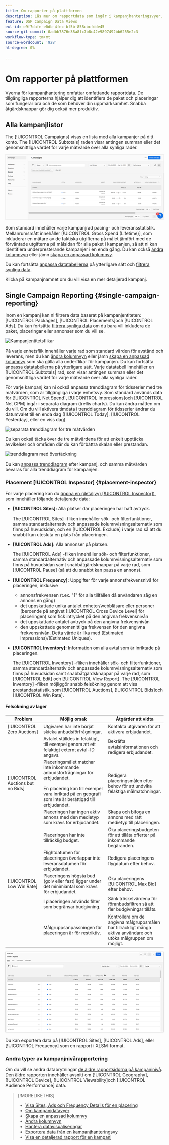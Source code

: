 ```yaml
---
title: Om rapporter på plattformen
description: Läs mer om rapportdata som ingår i kampanjhanteringsvyer.
feature: DSP Campaign Data Views
exl-id: e9f7dafe-e0db-4fec-bf5b-858cbcfdde45
source-git-commit: 0adbb7876e38a8fc7b8c42e9897492bb6255e2c3
workflow-type: tm+mt
source-wordcount: '928'
ht-degree: 0%

---
```


# Om rapporter på plattformen

<!-- rename "About Performance Reports in Campaign Management Views?" -->
Vyerna för kampanjhantering omfattar omfattande rapportdata. De tillgängliga rapporterna hjälper dig att identifiera de paket och placeringar som fungerar bra och de som behöver din uppmärksamhet. Snabba åtgärdsknappar gör dig också mer produktiv.

## Alla kampanjlistor

The [!UICONTROL Campaigns] visas en lista med alla kampanjer på ditt konto. The [!UICONTROL Subtotals] raden visar antingen summan eller det genomsnittliga värdet för varje mätvärde över alla synliga rader.

![Kampanjlista](/help/dsp/assets/campaigns-list.png)

Som standard innehåller varje kampanjrad pacing- och leveransstatistik. Mellanrumsmått innehåller [!UICONTROL Gross Spend (Lifetime)], som inkluderar en mätare av de faktiska utgifterna på målet jämfört med de förväntade utgifterna på målsidan för alla paket i kampanjen, så att ni kan identifiera underpresterande kampanjer i en enda gång. Du kan också [ändra kolumnvyn](column-view-change.md) eller jämn [skapa en anpassad kolumnvy](column-view-create.md).

Du kan fortsätta [anpassa datatabellerna](campaign-data-views-about.md) på ytterligare sätt och [filtrera synliga data](campaign-data-filter.md).

Klicka på kampanjnamnet om du vill visa en mer detaljerad kampanj.

## Single Campaign Reporting {#single-campaign-reporting}

Inom en kampanj kan ni filtrera data baserat på kampanjentiteten: [!UICONTROL Packages], [!UICONTROL Placements]och [!UICONTROL Ads]. Du kan fortsätta [filtrera synliga data](campaign-data-filter.md) om du bara vill inkludera de paket, placeringar eller annonser som du vill se.

![Kampanjentitetsflikar](/help/dsp/assets/campaign-subtabs.png)

På varje enhetsflik innehåller varje rad som standard värden för avstånd och leverans, men du kan [ändra kolumnvyn](column-view-change.md) eller jämn [skapa en anpassad kolumnvy](column-view-create.md) som ska gälla alla underflikar för kampanjen. Du kan fortsätta [anpassa datatabellerna](campaign-data-views-about.md) på ytterligare sätt. Varje datatabell innehåller en [!UICONTROL Subtotals] rad, som visar antingen summan eller det genomsnittliga värdet för varje mätvärde över alla synliga rader.

För varje kampanj kan ni också anpassa trenddiagram för tidsserier med tre mätvärden, som är tillgängliga i varje enhetsvy. Som standard används data för [!UICONTROL Net Spend], [!UICONTROL Impressions]och [!UICONTROL Net CPM] ingår i separata diagram (trellis charts). Du kan ändra måtten om du vill. Om du vill aktivera timdata i trenddiagram för tidsserier ändrar du datumvalet till en enda dag ([!UICONTROL Today], [!UICONTROL Yesterday], eller en viss dag).

![separata trenddiagram för tre mätvärden](/help/dsp/assets/trend-chart-separate.png)

Du kan också täcka över de tre mätvärdena för att enkelt upptäcka avvikelser och områden där du kan förbättra skalan eller prestandan.

![trenddiagram med övertäckning](/help/dsp/assets/trend-chart.png)

Du kan [anpassa trenddiagram](campaign-data-visualization-manage.md) efter kampanj, och samma mätvärden bevaras för alla trenddiagram för kampanjen.

### Placement [!UICONTROL Inspector] {#placement-inspector}

För varje placering kan du [öppna en (detaljvy) [!UICONTROL Inspector])](placement-details-view.md), som innehåller följande detaljerade data:

* **[!UICONTROL Sites]:** Alla platser där placeringen har haft avtryck.

   The [!UICONTROL Sites] -fliken innehåller sök- och filterfunktioner, samma standardalternativ och anpassade kolumnvisningsalternativ som finns på huvudsidan, och en [!UICONTROL Exclude] i varje rad så att du snabbt kan utesluta en plats från placeringen.

* **[!UICONTROL Ads]:** Alla annonser på platsen.

   The [!UICONTROL Ads] -fliken innehåller sök- och filterfunktioner, samma standardalternativ och anpassade kolumnvisningsalternativ som finns på huvudsidan samt snabbåtgärdsknappar på varje rad, som [!UICONTROL Pause] (så att du snabbt kan pausa en annons).

* **[!UICONTROL Frequency]:** Uppgifter för varje annonsfrekvensnivå för placeringen, inklusive
   * annonsfrekvensen (t.ex. &quot;1&quot; för alla tillfällen då användaren såg en annons en gång)
   * det uppskattade unika antalet enheter/webbläsare eller personer (beroende på angivet [!UICONTROL Cross Device Level] för placeringen) som fick intrycket på den angivna frekvensnivån
   * det uppskattade antalet avtryck på den angivna frekvensnivån
   * den uppskattade genomsnittliga frekvensen för den angivna frekvensnivån. Detta värde är lika med (Estimated Impressions)/(Estimated Uniques).

* **[!UICONTROL Inventory]:** Information om alla avtal som är inriktade på placeringen.

   The [!UICONTROL Inventory] -fliken innehåller sök- och filterfunktioner, samma standardalternativ och anpassade kolumnvisningsalternativ som finns på huvudsidan samt snabbåtgärdsknappar på varje rad, som [!UICONTROL Edit] och [!UICONTROL View Report]. The [!UICONTROL Inventory] -fliken möjliggör snabb felsökning genom att visa prestandastatistik, som [!UICONTROL Auctions], [!UICONTROL Bids]och [!UICONTROL Win Rate].

#### Felsökning av lager

| Problem | Möjlig orsak | Åtgärder att vidta |
| -----------| ---------- | ---------- |
| [!UICONTROL Zero Auctions] | Utgivaren har inte börjat skicka anbudsförfrågningar. | Kontakta utgivaren för att aktivera erbjudandet. |
|  | Avtalet ställdes in felaktigt, till exempel genom att ett felaktigt externt avtal-ID angavs. | Bekräfta avtalsinformationen och redigera erbjudandet. |
| [!UICONTROL Auctions but no Bids] | Placeringsmålet matchar inte inkommande anbudsförfrågningar för erbjudandet. <br><br> En placering kan till exempel vara inriktad på en geografi som inte är berättigad till erbjudandet. | Redigera placeringsmålen efter behov för att undvika felaktiga målmatchningar. |
|  | Placeringen har ingen aktiv annons med den medietyp som krävs för erbjudandet. | Skapa och bifoga en annons med rätt medietyp till placeringen. |
|  | Placeringen har inte tillräcklig budget. | Öka placeringsbudgeten för att tillåta offerter på inkommande begäranden. |
|  | Flightdatumen för placeringen överlappar inte leveransdatumen för erbjudandet. | Redigera placeringens flygdatum efter behov. |
| [!UICONTROL Low Win Rate] | Placeringens högsta bud (golv eller fast) ligger under det minimiantal som krävs för erbjudandet. | Öka placeringens [!UICONTROL Max Bid] efter behov. |
|  | I placeringen används filter som begränsar budgivning. | Sänk tröskelvärdena för föranbudsfiltren så att fler budgivningar tillåts. |
|  | Målgruppsanpassningen för placeringen är för restriktiv. | Kontrollera om de angivna målgruppsmålen har tillräckligt många aktiva användare och utöka målgruppen om möjligt. |

![placeringsinspektör](/help/dsp/assets/placement-inspector.png)

Du kan exportera data på [!UICONTROL Sites], [!UICONTROL Ads], eller [!UICONTROL Frequency] som en rapport i XLSM-format.

### Andra typer av kampanjnivårapportering

Om du vill se andra databrytningar [de äldre rapportsidorna på kampanjnivå](/help/dsp/campaign-management/campaigns/campaign-view-report.md). Den äldre rapporten innehåller avsnitt om [!UICONTROL Geography], [!UICONTROL Device], [!UICONTROL Viewability]och [!UICONTROL Audience Performance] data.

>[!MORELIKETHIS]
>
>* [Visa Sites, Ads och Frequency Details för en placering](placement-details-view.md)
>* [Om kampanjdatavyer](campaign-data-views-about.md)
>* [Skapa en anpassad kolumnvy](column-view-create.md)
>* [Ändra kolumnvyn](column-view-change.md)
>* [Hantera datavisualiseringar](campaign-data-visualization-manage.md)
>* [Exportera data från en kampanjhanteringsvy](campaign-export-data.md)
>* [Visa en detaljerad rapport för en kampanj](/help/dsp/campaign-management/campaigns/campaign-view-report.md)

